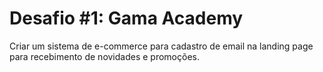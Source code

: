 # Desafio #1: Gama Academy
 Criar um sistema de e-commerce para cadastro de email na landing page para recebimento de novidades e promoções.
